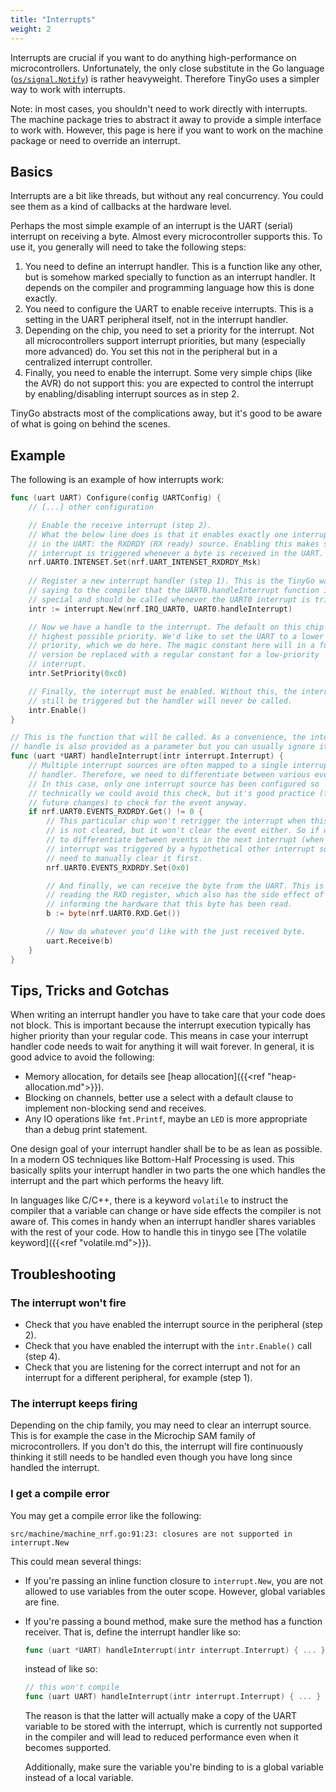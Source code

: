 ```yaml
---
title: "Interrupts"
weight: 2
---
```


Interrupts are crucial if you want to do anything high-performance on microcontrollers. Unfortunately, the only close substitute in the Go language ([`os/signal.Notify`](https://godoc.org/os/signal#Notify)) is rather heavyweight. Therefore TinyGo uses a simpler way to work with interrupts.

Note: in most cases, you shouldn't need to work directly with interrupts. The machine package tries to abstract it away to provide a simple interface to work with. However, this page is here if you want to work on the machine package or need to override an interrupt.

## Basics

Interrupts are a bit like threads, but without any real concurrency. You could see them as a kind of callbacks at the hardware level.

Perhaps the most simple example of an interrupt is the UART (serial) interrupt on receiving a byte. Almost every microcontroller supports this. To use it, you generally will need to take the following steps:

 1. You need to define an interrupt handler. This is a function like any other, but is somehow marked specially to function as an interrupt handler. It depends on the compiler and programming language how this is done exactly.
 2. You need to configure the UART to enable receive interrupts. This is a setting in the UART peripheral itself, not in the interrupt handler.
 3. Depending on the chip, you need to set a priority for the interrupt. Not all microcontrollers support interrupt priorities, but many (especially more advanced) do. You set this not in the peripheral but in a centralized interrupt controller.
 4. Finally, you need to enable the interrupt. Some very simple chips (like the AVR) do not support this: you are expected to control the interrupt by enabling/disabling interrupt sources as in step 2.

TinyGo abstracts most of the complications away, but it's good to be aware of what is going on behind the scenes.

## Example

The following is an example of how interrupts work:

```go
func (uart UART) Configure(config UARTConfig) {
	// [...] other configuration

	// Enable the receive interrupt (step 2).
	// What the below line does is that it enables exactly one interrupt source
	// in the UART: the RXDRDY (RX ready) source. Enabling this makes sure the
	// interrupt is triggered whenever a byte is received in the UART.
	nrf.UART0.INTENSET.Set(nrf.UART_INTENSET_RXDRDY_Msk)
	
	// Register a new interrupt handler (step 1). This is the TinyGo way of
	// saying to the compiler that the UART0.handleInterrupt function is
	// special and should be called whenever the UART0 interrupt is triggered.
	intr := interrupt.New(nrf.IRQ_UART0, UART0.handleInterrupt)

	// Now we have a handle to the interrupt. The default on this chip is the
	// highest possible priority. We'd like to set the UART to a lower
	// priority, which we do here. The magic constant here will in a future
	// version be replaced with a regular constant for a low-priority
	// interrupt.
	intr.SetPriority(0xc0)

	// Finally, the interrupt must be enabled. Without this, the interrupt will
	// still be triggered but the handler will never be called.
	intr.Enable()
}

// This is the function that will be called. As a convenience, the interrupt
// handle is also provided as a parameter but you can usually ignore it.
func (uart *UART) handleInterrupt(intr interrupt.Interrupt) {
	// Multiple interrupt sources are often mapped to a single interrupt
	// handler. Therefore, we need to differentiate between various events.
	// In this case, only one interrupt source has been configured so
	// technically we could avoid this check, but it's good practice (for
	// future changes) to check for the event anyway.
	if nrf.UART0.EVENTS_RXDRDY.Get() != 0 {
		// This particular chip won't retrigger the interrupt when this event
		// is not cleared, but it won't clear the event either. So if we want
		// to differentiate between events in the next interrupt (when this
		// interrupt was triggered by a hypothetical other interrupt source) we
		// need to manually clear it first.
		nrf.UART0.EVENTS_RXDRDY.Set(0x0)

		// And finally, we can receive the byte from the UART. This is done by
		// reading the RXD register, which also has the side effect of
		// informing the hardware that this byte has been read.
		b := byte(nrf.UART0.RXD.Get())

		// Now do whatever you'd like with the just received byte.
		uart.Receive(b)
	}
}
```

## Tips, Tricks and Gotchas

When writing an interrupt handler you have to take care that your code does not block. This is important because the interrupt execution typically has higher priority than your regular code. This means in case your interrupt handler code needs to wait for anything it will wait forever. In general, it is good advice to avoid the following:

  * Memory allocation, for details see [heap allocation]({{<ref "heap-allocation.md">}}).
  * Blocking on channels, better use a select with a default clause to implement non-blocking send and receives.
  * Any IO operations like `fmt.Printf`, maybe an `LED` is more appropriate than a debug print statement.

One design goal of your interrupt handler shall be to be as lean as possible. In a modern OS techniques like Bottom-Half Processing is used. This basically splits your interrupt handler in two parts the one which handles the interrupt and the part which performs the heavy lift.

In languages like C/C++, there is a keyword `volatile` to instruct the compiler that a variable can change or have side effects the compiler is not aware of. This comes in handy when an interrupt handler shares variables with the rest of your code. How to handle this in tinygo see [The volatile keyword]({{<ref "volatile.md">}}).

## Troubleshooting

### The interrupt won't fire

  * Check that you have enabled the interrupt source in the peripheral (step 2).
  * Check that you have enabled the interrupt with the `intr.Enable()` call (step 4).
  * Check that you are listening for the correct interrupt and not for an interrupt for a different peripheral, for example (step 1).

### The interrupt keeps firing

Depending on the chip family, you may need to clear an interrupt source. This is for example the case in the Microchip SAM family of microcontrollers. If you don't do this, the interrupt will fire continuously thinking it still needs to be handled even though you have long since handled the interrupt.

### I get a compile error

You may get a compile error like the following:

```text
src/machine/machine_nrf.go:91:23: closures are not supported in interrupt.New
```

This could mean several things:

  * If you're passing an inline function closure to `interrupt.New`, you are not allowed to use variables from the outer scope. However, global variables are fine.
  * If you're passing a bound method, make sure the method has a function receiver. That is, define the interrupt handler like so:
    
    ```go
    func (uart *UART) handleInterrupt(intr interrupt.Interrupt) { ... }
    ```
    
    instead of like so:
    
    ```go
    // this won't compile
    func (uart UART) handleInterrupt(intr interrupt.Interrupt) { ... }
    ```
    
    The reason is that the latter will actually make a copy of the UART variable to be stored with the interrupt, which is currently not supported in the compiler and will lead to reduced performance even when it becomes supported.
    
    Additionally, make sure the variable you're binding to is a global variable instead of a local variable.

